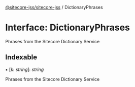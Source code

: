 [@sitecore-jss/sitecore-jss](../README.md) / DictionaryPhrases

# Interface: DictionaryPhrases

Phrases from the Sitecore Dictionary Service

## Indexable

▪ [k: *string*]: *string*

Phrases from the Sitecore Dictionary Service
